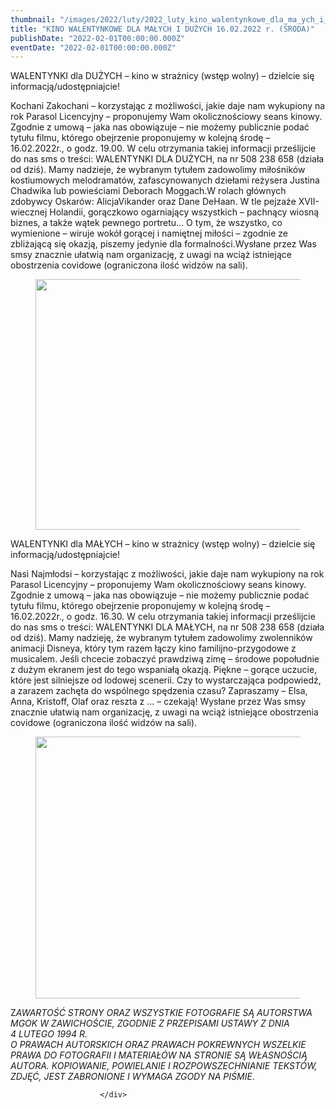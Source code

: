 ```yaml
---
thumbnail: "/images/2022/luty/2022_luty_kino_walentynkowe_dla_ma_ych_i_du_ych_16_02_2022_r_roda_2022_02_kino_walentynkowe_dla_ma_ych_i_du_ych_16_02_2022_r_roda_pl1.jpg"
title: "KINO WALENTYNKOWE DLA MAŁYCH I DUŻYCH 16.02.2022 r. (ŚRODA)"
publishDate: "2022-02-01T00:00:00.000Z"
eventDate: "2022-02-01T00:00:00.000Z"
---
```


<div class="entry-content">
							
							
<p>WALENTYNKI dla DUŻYCH – kino w strażnicy (wstęp wolny) – dzielcie się informacją/udostępniajcie!</p>



<p>Kochani Zakochani – korzystając z możliwości, jakie daje nam wykupiony na rok Parasol Licencyjny – proponujemy Wam okolicznościowy seans kinowy. Zgodnie z umową – jaka nas obowiązuje – nie możemy publicznie podać tytułu filmu, którego obejrzenie proponujemy w kolejną środę – 16.02.2022r., o godz. 19.00. W celu otrzymania takiej informacji prześlijcie do nas sms o treści: WALENTYNKI DLA DUŻYCH, na nr 508&nbsp;238&nbsp;658 (działa od dziś). Mamy nadzieje, że wybranym tytułem zadowolimy miłośników kostiumowych melodramatów, zafascynowanych dziełami reżysera Justina Chadwika lub powieściami Deborach Moggach.W rolach głównych zdobywcy Oskarów: AlicjaVikander oraz Dane DeHaan. W tle pejzaże XVII-wiecznej Holandii, gorączkowo ogarniający wszystkich – pachnący wiosną biznes, a także wątek pewnego portretu… O tym, że wszystko, co wymienione – wiruje wokół gorącej i namiętnej miłości – zgodnie ze zbliżającą się okazją, piszemy jedynie dla formalności.Wysłane przez Was smsy znacznie ułatwią nam organizację, z uwagi na wciąż istniejące obostrzenia covidowe (ograniczona ilość widzów na sali).</p>



<figure class="wp-block-image size-full"><a href="http://mgok-zawichost.pl/wp-content/uploads/2022/03/pl1.jpg"><img fetchpriority="high" decoding="async" width="800" height="401" src="/images/2022/luty/2022_luty_kino_walentynkowe_dla_ma_ych_i_du_ych_16_02_2022_r_roda_2022_02_kino_walentynkowe_dla_ma_ych_i_du_ych_16_02_2022_r_roda_pl1.jpg" alt="" class="wp-image-8495" srcset="/images/2022/luty/2022_luty_kino_walentynkowe_dla_ma_ych_i_du_ych_16_02_2022_r_roda_2022_02_kino_walentynkowe_dla_ma_ych_i_du_ych_16_02_2022_r_roda_pl1.jpg 800w, /images/2022/luty/pl1-300x150.jpg 300w, /images/2022/luty/pl1-768x385.jpg 768w" sizes="(max-width: 800px) 100vw, 800px"></a></figure>



<p>WALENTYNKI dla MAŁYCH – kino w strażnicy (wstęp wolny) – dzielcie się informacją/udostępniajcie!</p>



<p>Nasi Najmłodsi – korzystając z możliwości, jakie daje nam wykupiony na rok Parasol Licencyjny – proponujemy Wam okolicznościowy seans kinowy. Zgodnie z umową – jaka nas obowiązuje – nie możemy publicznie podać tytułu filmu, którego obejrzenie proponujemy w kolejną środę – 16.02.2022r., o godz. 16.30. W celu otrzymania takiej informacji prześlijcie do nas sms o treści: WALENTYNKI DLA MAŁYCH, na nr 508&nbsp;238&nbsp;658 (działa od dziś). Mamy nadzieję, że wybranym tytułem zadowolimy zwolenników animacji Disneya, który tym razem łączy kino familijno-przygodowe z musicalem. Jeśli chcecie zobaczyć prawdziwą zimę – środowe popołudnie z dużym ekranem jest do tego wspaniałą okazją. Piękne – gorące uczucie, które jest silniejsze od lodowej scenerii. Czy to wystarczająca podpowiedź, a zarazem zachęta do wspólnego spędzenia czasu? Zapraszamy – Elsa, Anna, Kristoff, Olaf oraz reszta z … – czekają! Wysłane przez Was smsy znacznie ułatwią nam organizację, z uwagi na wciąż istniejące obostrzenia covidowe (ograniczona ilość widzów na sali).</p>



<figure class="wp-block-image size-full"><a href="http://mgok-zawichost.pl/wp-content/uploads/2022/03/pl3.jpg"><img decoding="async" width="800" height="419" src="/images/2022/luty/2022_luty_kino_walentynkowe_dla_ma_ych_i_du_ych_16_02_2022_r_roda_2022_02_kino_walentynkowe_dla_ma_ych_i_du_ych_16_02_2022_r_roda_pl3.jpg" alt="" class="wp-image-8496" srcset="/images/2022/luty/2022_luty_kino_walentynkowe_dla_ma_ych_i_du_ych_16_02_2022_r_roda_2022_02_kino_walentynkowe_dla_ma_ych_i_du_ych_16_02_2022_r_roda_pl3.jpg 800w, /images/2022/luty/pl3-300x157.jpg 300w, /images/2022/luty/pl3-768x402.jpg 768w" sizes="(max-width: 800px) 100vw, 800px"></a></figure>



<p>Z<em>AWARTOŚĆ STRONY ORAZ WSZYSTKIE FOTOGRAFIE SĄ AUTORSTWA MGOK W ZAWICHOŚCIE, ZGODNIE Z PRZEPISAMI USTAWY Z DNIA&nbsp;</em><br><em>4 LUTEGO 1994 R.<br>O PRAWACH AUTORSKICH ORAZ PRAWACH POKREWNYCH WSZELKIE PRAWA DO FOTOGRAFII I MATERIAŁÓW NA STRONIE SĄ WŁASNOŚCIĄ AUTORA. KOPIOWANIE, POWIELANIE I ROZPOWSZECHNIANIE TEKSTÓW, ZDJĘĆ, JEST ZABRONIONE I WYMAGA ZGODY NA PIŚMIE</em>.</p>
						
						</div>
